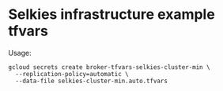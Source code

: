 # Selkies infrastructure example tfvars

Usage:

```
gcloud secrets create broker-tfvars-selkies-cluster-min \
  --replication-policy=automatic \
  --data-file selkies-cluster-min.auto.tfvars
```